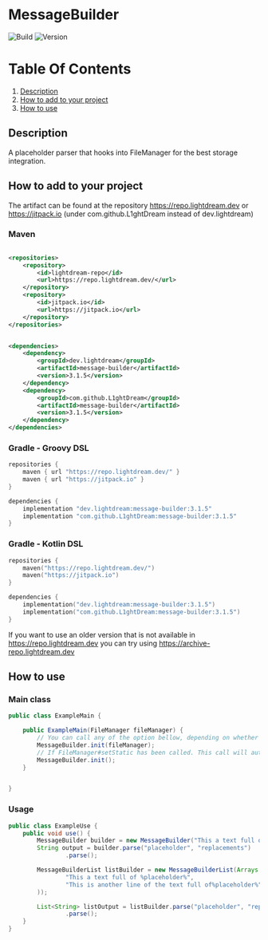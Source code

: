 # MessageBuilder

![Build](../../actions/workflows/build.yml/badge.svg)
![Version](https://img.shields.io/badge/Version-3.1.5-red.svg)

# Table Of Contents

1. [Description](#description)
2. [How to add to your project](#how-to-add-to-your-project)
3. [How to use](#how-to-use)

## Description

A placeholder parser that hooks into FileManager for the best storage integration.

## How to add to your project

The artifact can be found at the repository https://repo.lightdream.dev or https://jitpack.io (under
com.github.L1ghtDream instead of dev.lightdream)

### Maven

```xml

<repositories>
    <repository>
        <id>lightdream-repo</id>
        <url>https://repo.lightdream.dev/</url>
    </repository>
    <repository>
        <id>jitpack.io</id>
        <url>https://jitpack.io</url>
    </repository>
</repositories>
```

```xml

<dependencies>
    <dependency>
        <groupId>dev.lightdream</groupId>
        <artifactId>message-builder</artifactId>
        <version>3.1.5</version>
    </dependency>
    <dependency>
        <groupId>com.github.L1ghtDream</groupId>
        <artifactId>message-builder</artifactId>
        <version>3.1.5</version>
    </dependency>
</dependencies>
```

### Gradle - Groovy DSL

```groovy
repositories {
    maven { url "https://repo.lightdream.dev/" }
    maven { url "https://jitpack.io" }
}

dependencies {
    implementation "dev.lightdream:message-builder:3.1.5"
    implementation "com.github.L1ghtDream:message-builder:3.1.5"
}
```

### Gradle - Kotlin DSL

```kotlin
repositories {
    maven("https://repo.lightdream.dev/")
    maven("https://jitpack.io")
}

dependencies {
    implementation("dev.lightdream:message-builder:3.1.5")
    implementation("com.github.L1ghtDream:message-builder:3.1.5")
}
```

If you want to use an older version that is not available in https://repo.lightdream.dev you can try
using https://archive-repo.lightdream.dev

## How to use

### Main class

```java
public class ExampleMain {

    public ExampleMain(FileManager fileManager) {
        // You can call any of the option bellow, depending on whether you want to add compatibility with FileManager or not
        MessageBuilder.init(fileManager);
        // If FileManager#setStatic has been called. This call will automatically register itself with the static instance
        MessageBuilder.init();
    }


}
```

### Usage

```java
public class ExampleUse {
    public void use() {
        MessageBuilder builder = new MessageBuilder("This a text full of %placeholder%");
        String output = builder.parse("placeholder", "replacements")
                .parse();

        MessageBuilderList listBuilder = new MessageBuilderList(Arrays.asList(
                "This a text full of %placeholder%",
                "This is another line of the text full of%placeholder%"
        ));

        List<String> listOutput = listBuilder.parse("placeholder", "replacements")
                .parse();
    }
}
```
